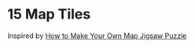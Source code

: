 # 15 Map Tiles

Inspired by [How to Make Your Own Map Jigsaw Puzzle](https://googlemapsmania.blogspot.com/2024/08/how-to-make-your-own-map-jigsaw-puzzle.html)
